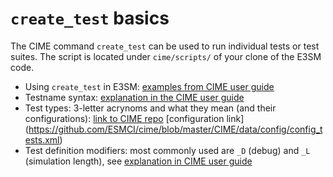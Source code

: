 # `create_test` basics

The CIME command `create_test` can be used to run individual tests or test suites. 
The script is located under `cime/scripts/` of your clone of the E3SM code.

- Using `create_test` in E3SM: [examples from CIME user guide](https://esmci.github.io/cime/versions/master/html/users_guide/testing.html#using-create-test-e3sm)
- Testname syntax: [explanation in the CIME user guide](https://esmci.github.io/cime/versions/master/html/users_guide/testing.html#testname-syntax)
- Test types: 3-letter acrynoms and what they mean (and their configurations): [link to CIME repo](https://github.com/ESMCI/cime/blob/master/CIME/SystemTests/README) [configuration link] (https://github.com/ESMCI/cime/blob/master/CIME/data/config/config_tests.xml)
- Test definition modifiers: most commonly used are `_D` (debug) and `_L` (simulation length), see [explanation in CIME user guide](https://esmci.github.io/cime/versions/master/html/users_guide/testing.html#modifiers)

